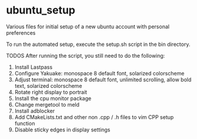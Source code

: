 ubuntu\_setup
============

Various files for initial setup of a new ubuntu account with personal preferences

To run the automated setup, execute the setup.sh script in the bin directory.

TODOS
After running the script, you still need to do the following:

  1. Install Lastpass
  2. Configure Yakuake: monospace 8 default font, solarized colorscheme
  3. Adjust terminal: monospace 8 default font, unlimited scrolling, allow bold text, solarized colorscheme
  4. Rotate right display to portrait
  5. Install the cpu monitor package
  6. Change mergetool to meld
  7. Install adblocker
  8. Add CMakeLists.txt and other non .cpp / .h files to vim CPP setup function
  9. Disable sticky edges in display settings
